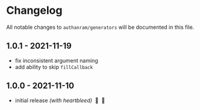 # Changelog

All notable changes to `authanram/generators` will be documented in this file.

## 1.0.1 - 2021-11-19

- fix inconsistent argument naming
- add ability to skip `fillCallback`

## 1.0.0 - 2021-11-10

- initial release _(with heartbleed)_ &nbsp;🎉&nbsp;&nbsp;🥳
